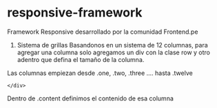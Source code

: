 responsive-framework
====================

Framework Responsive desarrollado por la comunidad Frontend.pe


1) Sistema de grillas
Basandonos en un sistema de 12 columnas, para agregar una columna solo agregamos un div con la clase row y otro adentro
que defina el tamaño de la columna.

Las columnas empiezan desde .one, .two, .three .... hasta .twelve

<div class="row">
  <div class="twelve">
    <div class="content">
      
    </div>    
  </div>
</div>

Dentro de .content definimos el contenido de esa columna

